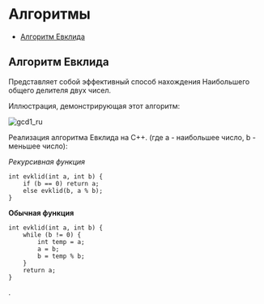 # Алгоритмы
* [Алгоритм Евклида](https://github.com/k0swel/types-of-sorting/blob/algorithms/README.md#%D0%B0%D0%BB%D0%B3%D0%BE%D1%80%D0%B8%D1%82%D0%BC-%D0%B5%D0%B2%D0%BA%D0%BB%D0%B8%D0%B4%D0%B0)
## Алгоритм Евклида
Представляет собой эффективный способ нахождения Наибольшего общего делителя двух чисел.

Иллюстрация, демонстрирующая этот алгоритм:

![gcd1_ru](https://github.com/user-attachments/assets/dca2e1b0-0236-46d1-a24f-81e3eb1587e7)

Реализация алгоритма Евклида на C++. (где a - наибольшее число, b - меньшее число):

_Рекурсивная функция_
```
int evklid(int a, int b) {
    if (b == 0) return a;
    else evklid(b, a % b);
}
```

__Обычная функция__
```
int evklid(int a, int b) {
    while (b != 0) {
        int temp = a;
        a = b;
        b = temp % b;
    }
    return a;
}
```
.
